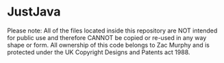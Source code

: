 # JustJava
Please note:
All of the files located inside this repository are NOT intended for public use and therefore CANNOT be copied or re-used in any way shape or form.
All ownership of this code belongs to Zac Murphy and is protected under the UK Copyright Designs and Patents act 1988.
